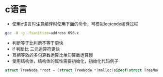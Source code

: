 # c语言

- 使用c语言时注意编译时使用下面的命令，可模拟leetcode编译过程

```bash
gcc -O -g -fsanitize=address 696.c
```

- 判断等于比判断不等于更快
- if 判断比 三元运算符更快
- 互相等效的多句算数运算比单句算数运算慢
- 使用结构体，结构体的属性需要初始化，初始化代码例子

```.c
struct TreeNode *root = (struct TreeNode *)malloc(sizeof(struct TreeNode));
```
